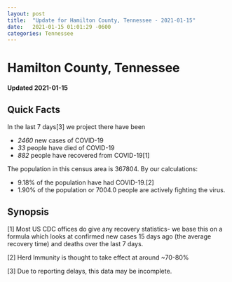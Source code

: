 ```yaml
---
layout: post
title:  "Update for Hamilton County, Tennessee - 2021-01-15"
date:   2021-01-15 01:01:29 -0600
categories: Tennessee
---
```


# Hamilton County, Tennessee
#### Updated 2021-01-15

## Quick Facts

In the last 7 days[3] we project there have been
- *2460* new cases of COVID-19
- *33* people have died of COVID-19
- *882* people have recovered from COVID-19[1]

The population in this census area is 367804. By our calculations:
- 9.18% of the population have had COVID-19.[2]
- 1.90% of the population or 7004.0 people are actively fighting the virus.

## Synopsis




[1] Most US CDC offices do give any recovery statistics- we base this on a formula which looks at confirmed new cases
15 days ago (the average recovery time) and deaths over the last 7 days.

[2] Herd Immunity is thought to take effect at around ~70-80%

[3] Due to reporting delays, this data may be incomplete.
 
    